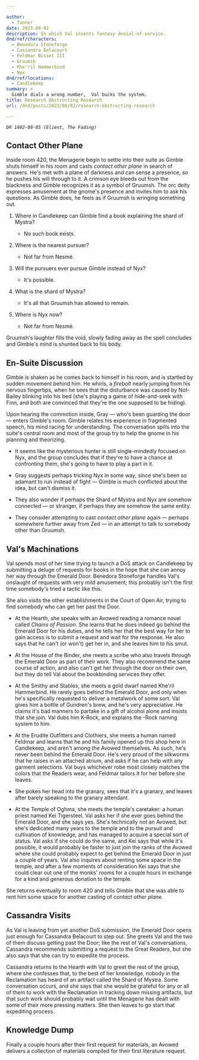 ```yaml
---

author:
  - Tanner
date: 2023-08-02
description: In which Val invents fantasy denial-of-service.
dnd/ref/characters:
  - Benedora Stoneforge
  - Cassandra Belacourt
  - Feldmar Bisset III
  - Gruumsh
  - Khe'ril Hammerbind
  - Nyx
dnd/ref/locations:
  - Candlekeep
summary: >
  Gimble dials a wrong number,  Val bucks the system.
title: Research Obstructing Research
url: /dnd/posts/2023/08/02/research-obstructing-research

---
```


_`DR 1492-09-05 (Elient, The Fading)`_

## Contact Other Plane

Inside room 420, the Menagerie begin to settle into their suite as Gimble shuts himself in his room and casts _contact other plane_ in search of answers.
He's met with a plane of darkness and can sense a presence, so he pushes his will through to it.
A crimson eye bleeds out from the blackness and Gimble recognizes it as a symbol of Gruumsh.
The orc deity expresses amusement at the gnome's presence and invites him to ask his questions.
As Gimble does, he feels as if Gruumsh is wringing something out.

1. Where in Candlekeep can Gimble find a book explaining the shard of Mystra?
    - No such book exists.

2. Where is the nearest pursuer?
    - Not far from Nesmé.

3. Will the pursuers ever pursue Gimble instead of Nyx?
    - It's possible.

4. What is the shard of Mystra?
    - It's all that Gruumsh has allowed to remain.

5. Where is Nyx now?
    - Not far from Nesmé.

Gruumsh's laughter fills the void, slowly fading away as the spell concludes and Gimble's mind is shunted back to his body.

## En-Suite Discussion

Gimble is shaken as he comes back to himself in his room, and is startled by sudden movement behind him.
He whirls, a _firebolt_ nearly jumping from his nervous fingertips, when he sees that the disturbance was caused by Not-Bailey blinking into his bed (she's playing a game of hide-and-seek with Finn, and both are convinced that they're the one supposed to be hiding).

Upon hearing the commotion inside, Gray — who's been guarding the door — enters Gimble's room.
Gimble relates his experience in fragmented speech, his mind racing for understanding.
The conversation spills into the suite's central room and most of the group try to help the gnome in his planning and theorizing.

- It seems like the mysterious hunter is still single-mindedly focused on Nyx, and the group concludes that if they're to have a chance at confronting them, she's going to have to play a part in it.

- Gray suggests perhaps tricking Nyx in some way, since she's been so adamant to run instead of fight — Gimble is much conflicted about the idea, but can't dismiss it.

- They also wonder if perhaps the Shard of Mystra and Nyx are somehow connected — or stranger, if perhaps they are somehow the same entity.

- They consider attempting to cast _contact other plane_ again — perhaps somewhere further away from Zed — in an attempt to talk to somebody other than Gruumsh.

## Val's Machinations

Val spends most of her time trying to launch a DoS attack on Candlekeep by submitting a deluge of requests for books in the hope that she can annoy her way through the Emerald Door.
Benedora Stoneforge handles Val's onslaught of requests with very mild amusement; this probably isn't the first time somebody's tried a tactic like this.

She also visits the other establishments in the Court of Open Air, trying to find somebody who can get her past the Door.

- At the Hearth, she speaks with an Avowed reading a romance novel called  _Chains of Passion._
  She learns that he does indeed go behind the Emerald Door for his duties, and he tells her that the best way for her to gain access is to submit a request and wait for the response.
  He also says that he can't (or won't) get her in, and she leaves him to his smut.

- At the House of the Binder, she meets a scribe who also travels through the Emerald Door as part of their work.
  They also recommend the same course of action, and also can't get her through the door on their own, but they do tell Val about the bookbinding services they offer.

- At the Smithy and Stables, she meets a gold dwarf named Khe'ril Hammerbind.
  He rarely goes behind the Emerald Door, and only when he's specifically requested to deliver a metalwork of some sort.
  Val gives him a bottle of Gundren's brew, and he's very appreciative.
  He claims it's bad manners to partake in a gift of alcohol alone and insists that she join.
  Val dubs him K-Rock, and explains the -Rock naming system to him.

- At the Erudite Outfitters and Clothiers, she meets a human named Feldmar and learns that he and his family opened up this shop here in Candlekeep, and aren't among the Avowed themselves.
  As such, he's never been behind the Emerald Door.
  He's very proud of the silkworms that he raises in an attached atrium, and asks if he can help with any garment selections.
  Val buys whichever robe most closely matches the colors that the Readers wear, and Feldmar tailors it for her before she leaves.

- She pokes her head into the granary, sees that it's a granary, and leaves after barely speaking to the granary attendant.

- At the Temple of Oghma, she meets the temple's caretaker: a human priest named Kei Tigersteel.
  Val asks her if she ever goes behind the Emerald Door, and she says yes.
  She's technically not an Avowed, but she's dedicated many years to the temple and to the pursuit and cultivation of knowledge, and has managed to acquire a special sort of status.
  Val asks if she could do the same, and Kei says that while it's possible, it would probably be faster to just join the ranks of the Avowed where she could probably expect to get behind the Emerald Door in just a couple of years.
  Val also inquires about renting some space in the temple, and after a few moments of consideration Kei says that she could clear out one of the monks' rooms for a couple hours in exchange for a kind and generous donation to the temple.

She returns eventually to room 420 and tells Gimble that she was able to rent him some space for another casting of _contact other plane._

## Cassandra Visits

As Val is leaving from yet another DoS submission, the Emerald Door opens just enough for Cassandra Belacourt to step out.
She greets Val and the two of them discuss getting past the Door; like the rest of Val's conversations, Cassandra recommends submitting a request to the Great Readers, but she also says that she can try to expedite the process.

Cassandra returns to the Hearth with Val to greet the rest of the group, where she confesses that, to the best of her knowledge, nobody in the Reclamation has heard of an artifact called the Shard of Mystra.
Some conversation occurs, and she says that she would be grateful for any or all of them to work with the Reclamation in tracking down missing artifacts, but that such work should probably wait until the Menagerie has dealt with some of their more pressing matters.
She then leaves to go start that expediting process.

## Knowledge Dump

Finally a couple hours after their first request for materials, an Avowed delivers a collection of materials compiled for their first literature request.
